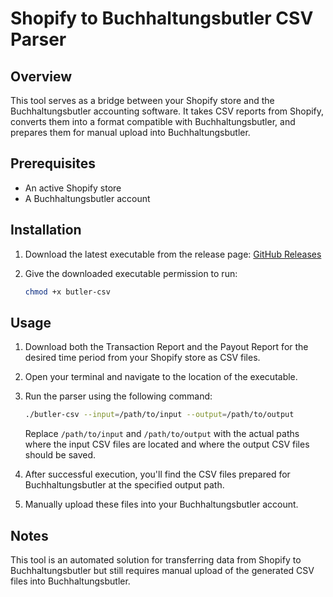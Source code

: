 # Shopify to Buchhaltungsbutler CSV Parser

## Overview

This tool serves as a bridge between your Shopify store and the Buchhaltungsbutler accounting software. It takes CSV reports from Shopify, converts them into a format compatible with Buchhaltungsbutler, and prepares them for manual upload into Buchhaltungsbutler.

## Prerequisites

- An active Shopify store
- A Buchhaltungsbutler account

## Installation

1. Download the latest executable from the release page: [GitHub Releases](https://github.com/DerbeDotDev/butler-csv/releases)

2. Give the downloaded executable permission to run:
    ```bash
    chmod +x butler-csv
    ```

## Usage

1. Download both the Transaction Report and the Payout Report for the desired time period from your Shopify store as CSV files.

2. Open your terminal and navigate to the location of the executable.

3. Run the parser using the following command:
    ```bash
    ./butler-csv --input=/path/to/input --output=/path/to/output
    ```
   Replace `/path/to/input` and `/path/to/output` with the actual paths where the input CSV files are located and where the output CSV files should be saved.

4. After successful execution, you'll find the CSV files prepared for Buchhaltungsbutler at the specified output path.

5. Manually upload these files into your Buchhaltungsbutler account.

## Notes

This tool is an automated solution for transferring data from Shopify to Buchhaltungsbutler but still requires manual upload of the generated CSV files into Buchhaltungsbutler.
